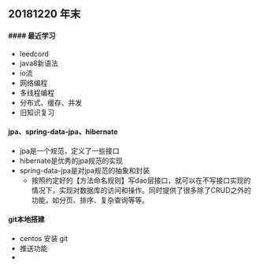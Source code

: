 ## 20181220 年末

#### #### 最近学习

* leedcord
* java8新语法
* io流
* 网络编程
* 多线程编程
* 分布式、缓存、并发
* 旧知识复习

#### jpa、spring-data-jpa、hibernate

* jpa是一个规范，定义了一些接口
* hibernate是优秀的jpa规范的实现
* spring-data-jpa是对jpa规范的抽象和封装
  * 按照约定好的【方法命名规则】写dao层接口，就可以在不写接口实现的情况下，实现对数据库的访问和操作。同时提供了很多除了CRUD之外的功能，如分页、排序、复杂查询等等。 

#### git本地搭建

* centos 安装 git
* 推送功能
* 
